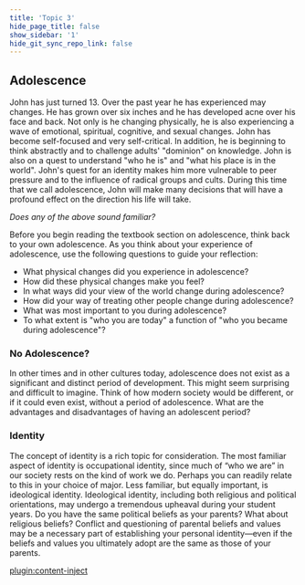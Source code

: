 ```yaml
---
title: 'Topic 3'
hide_page_title: false
show_sidebar: '1'
hide_git_sync_repo_link: false
---
```


## **Adolescence**

John has just turned 13. Over the past year he has experienced may changes. He has grown over six inches and he has developed acne over his face and back. Not only is he changing physically, he is also experiencing a wave of emotional, spiritual, cognitive, and sexual changes. John has become self-focused and very self-critical. In addition, he is beginning to think abstractly and to challenge adults' "dominion" on knowledge. John is also on a quest to understand "who he is" and "what his place is in the world". John's quest for an identity makes him more vulnerable to peer pressure and to the influence of radical groups and cults. During this time that we call adolescence, John will make many decisions that will have a profound effect on the direction his life will take.

*Does any of the above sound familiar?*

Before you begin reading the textbook section on adolescence, think back to your own adolescence. As you think about your experience of adolescence, use the following questions to guide your reflection:

  - What physical changes did you experience in adolescence?
  - How did these physical changes make you feel?
  - In what ways did your view of the world change during adolescence?
  - How did your way of treating other people change during adolescence?
  - What was most important to you during adolescence?
  - To what extent is "who you are today" a function of "who you became during adolescence"?

### No Adolescence?

In other times and in other cultures to­day, adolescence does not exist as a significant and distinct period of develop­ment. This might seem surprising and difficult to imagine. Think of how modern society would be different, or if it could even exist, without a period of adolescence. What are the advantages and disadvantages of having an adolescent period?

### Identity

The concept of identity is a rich topic for consideration. The most familiar aspect of identity is occupational identity, since much of “who we are” in our society rests on the kind of work we do. Perhaps you can readily relate to this in your choice of major. Less familiar, but equally important, is ideological identity. Ideologi­cal identity, including both religious and political orientations, may un­dergo a tremen­dous upheaval during your student years. Do you have the same political beliefs as your parents? What about religious beliefs? Conflict and questioning of parental beliefs and values may be a necessary part of establishing your personal iden­tity—even if the beliefs and values you ultimately adopt are the same as those of your parents.

[plugin:content-inject](_activities)
